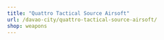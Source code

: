 ```yaml
---
title: "Quattro Tactical Source Airsoft"
url: /davao-city/quattro-tactical-source-airsoft/
shop: weapons
---
```

